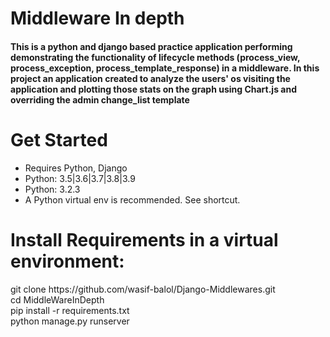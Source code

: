 # Middleware In depth

<h4>This is a python and django based practice application performing demonstrating the functionality of lifecycle
methods (process_view, process_exception, process_template_response) in a middleware. In this project an application
created to analyze the users' os visiting the application and plotting those stats on the graph using Chart.js and
overriding the admin change_list template</h4>

# Get Started

<ul>
  <li>Requires Python, Django</li>
  <li>Python: 3.5|3.6|3.7|3.8|3.9</li>
  <li>Python: 3.2.3</li>
  <li>A Python virtual env is recommended. See shortcut.</li>
</ul>

# Install Requirements in a virtual environment:

<p>
git clone https://github.com/wasif-balol/Django-Middlewares.git<br>
cd MiddleWareInDepth<br>
pip install -r requirements.txt<br>
  python manage.py runserver
</p>

